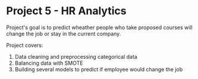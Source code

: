 # Project 5 - HR Analytics

Project's goal is to predict wheather people who take proposed courses will change the job or stay in the current company.

Project covers:
1. Data cleaning and preprocessing categorical data
2. Balancing data with SMOTE
3. Building several models to predict if employee would change the job

